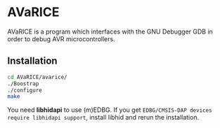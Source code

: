 # AVaRICE
AVaRICE is a program which interfaces with the GNU Debugger GDB in order to debug AVR microcontrollers.

## Installation
```bash
cd AVaRICE/avarice/
./Boostrap
./configure
make
```

You need **libhidapi** to use (m)EDBG.
If you get `EDBG/CMSIS-DAP devices require libhidapi support`, install libhid and rerun the installation.
